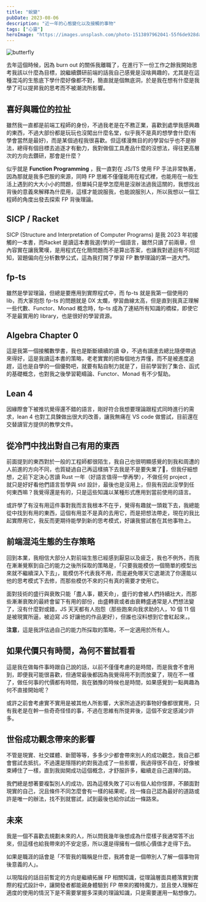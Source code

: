 ```yaml
---
title: "蛻變"
pubDate: 2023-08-06
description: "近一年的心態變化以及接觸的事物"
tags: ["心靈"]
heroImage: "https://images.unsplash.com/photo-1513897962041-55f6de928dad?ixlib=rb-4.0.3&ixid=M3wxMjA3fDB8MHxwaG90by1wYWdlfHx8fGVufDB8fHx8fA%3D%3D&auto=format&fit=crop&w=1280&q=80"
---
```


![butterfly](https://images.unsplash.com/photo-1513897962041-55f6de928dad?ixlib=rb-4.0.3&ixid=M3wxMjA3fDB8MHxwaG90by1wYWdlfHx8fGVufDB8fHx8fA%3D%3D&auto=format&fit=crop&w=1280&q=80)

去年這個時候，因為 burn out 的關係我離職了，在進行下一份工作之餘我開始思考我該以什麼為目標，說繼續鑽研前端的話我自己感覺是沒啥興趣的，尤其是在這種混沌的生態底下學什麼好像都不對，簡直就是個無底洞，於是我在想有什麼是我學了可以提昇我的思考而不被潮流所影響。

## 喜好與職位的拉扯

雖然我一直都是前端工程師的身份，不過我老是在不務正業，喜歡到處學我感興趣的東西，不過大部份都是玩玩也沒闖出什麼名堂，似乎我不是真的想學會什麼(有學會當然是最好)，而是某個過程我很喜歡。但這樣漫無目的的學習似乎也不是辦法，總得有個目標去追逐才有動力，我對做個工具產品什麼的沒想法，得往更高層次的方向去鑽研，那會是什麼？

似乎就是 **Function Programming** ，我一直對在 JS/TS 使用  FP 手法非常執著，因為那就是我多巴胺的來源，同時 FP 思維不僅僅能用在程式裡，也能用在一般生活上遇到的大大小小的問題，但單純只是學怎麼用是沒辦法過我這關的，我想找出背後的意義來解釋為什麼用，這樣才能說服我，也能說服別人，所以我想以一個工程師的角度出發去探索 FP 背後理論。

## SICP / Racket

SICP (Structure and Interpretation of Computer Programs) 是我 2023 年初接觸的一本書，而Racket 是讀這本書我選(學)的一個語言，雖然只讀了前兩章，但內容實在讓我驚嘆，是用程式在化簡問題而不是算出答案，也讓我對遞迴有不同認知，習題偏向在分析數學公式，這為我打開了學習 FP 數學理論的第一道大門。

## fp-ts

雖然是學習理論，但總是要應用到實際程式中，而 fp-ts 就是我第一個使用的 lib，而大家抱怨 fp-ts 的問題就是 DX 太爛，學習曲線太高，但是直到我真正理解一些代數、Functor、Monad 概念時，fp-ts 成為了連結所有知識的橋樑，即使它不是最實用的 library，也是很好的學習資源。

## Algebra Chapter 0

這是我第一個接觸數學書，我也是斷斷續續的讀 😅，不過有讀進去總比隨便帶過來得好，這是我讀這本書的策略，老老實實的把每個地方弄懂，而不是被進度追趕，這也是自學的一個優勢吧，就要有點自制力就是了，目前學習到了集合、函式的基礎概念，也對我之後學習範疇論、Functor、Monad 有不少幫助。

## Lean 4

因緣際會下被推坑覺得還不錯的語言，剛好符合我想要理論跟程式同時進行的需求，lean 4 也對工具鍊做出很大的改善，讓我無痛在 VS code 做嘗試，目前還在交替讀官方提供的教學文件。

## 從冷門中找出對自己有用的東西

前面提到的東西對於一般的工程師都很陌生，我自己也很明顯感覺的到我和周遭的人前進的方向不同，也質疑過自己再這樣搞下去我是不是要失業了🥹，但我仔細想想，之前下定決心苦讀 Rust 一年（好語言值得一學再學），不做任何 project ，就只是好好看他們語言哲學與 std 設計，最後也是沒用上，但我有因此沒學到任何東西嘛？我覺得還是有的，只是這些知識以某種形式應用到當前使用的語言。

或許學了有沒有用這件事對我而言我根本不在乎，覺得有趣就一頭栽下去，我總能從中找到有用的東西，這個有用並不是真的去用它，而是把想法帶走，現在的我比起實際用它，我反而更期待能學到新的思考模式，好讓我嘗試套在其他事物上。

## 前端混沌生態的生存策略

回到本業，我相信大部分人對前端生態已經感到厭惡以及疲乏，我也不例外，而我在漸漸覺察到自己的能力之後所採取的策略是，「只要我能模仿一個簡單的模型出來就不繼續深入下去」，能模仿不代表我不用，而是避免哪天它退潮流了你還能以他的思考模式下去修，而那些模仿不來的只有真的需要才使用它。

面對技術的盛行與衰敗只能「盡人事，聽天命」，盛行的會被人們持續壯大，而那些漸漸衰敗的最終會留下有用的部份，由盛轉衰或者由衰轉盛通常是人們想法變了，沒有什麼對或錯，JS 天天都有人抱怨（那些跑來向我求助的人，10 個 11 個是被現實所逼，被迫寫 JS 好讓他的作品更好），但誰也沒料想到它會紅起來，。

**注意**，這是我評估過自己的能力所採取的策略，不一定適用於所有人。

## 如果代價只有時間，為何不嘗試看看

這是我在做每件事時跟自己說的話，以前不僅僅考慮的是時間，而是我會不會用到，即便我可能很喜歡，但通常最後都因為我覺得用不到而放棄了，現在不一樣了，做任何事的代價都有時間，我在猶豫的時候也是時間，如果感覺到一點興趣為何不直接開始呢？

或許之前會考慮實不實用是被其他人所影響，大家所追逐的事物好像都很實用，只有我老是在幹一些奇奇怪怪的事，不過在思維有所提昇後，這個不安定感減少許多。

## 世俗成功觀念帶來的影響

不管是現實、社交媒體、新聞等等，多多少少都會帶來別人的成功觀念，我自己都會嘗試去抵抗，不過還是隱隱約約對我造成了一些影響，我過得很不自在，好像被束縛住了一樣，直到我拋開成功這個概念，才舒服許多，繼續走自己選擇的路。

我們總是想著要複製別人的成功，因為這樣失敗了可以有個人給你怪罪，不願面對現實的自己，況且條件不同怎麼會有一樣的結果呢，找一條自己認為最好的道路或許是唯一的辦法，找不到就嘗試，試到最後也給你試出一條路來。

## 未來

我是一個不喜歡去規劃未來的人，所以問我幾年後想成為什麼樣子我通常答不出來，但這樣也給我帶來的不安定感，所以還是得擁有一個核心價值才走得下去。

如果是職涯的話會是「不管我的職稱是什麼，我將會是一個帶別人了解一個事物背後意義的人」。

以現階段的話目前暫定的方向是繼續拓展 FP 相關知識，從理論層面具體落實到實際的程式設計中，讓開發者都能親身體驗到 FP 帶來的獨特魔力，並且使人理解在適度的使用的情況下是不需要掌握多深奧的理論知識，只是需要運用一點想像力。
